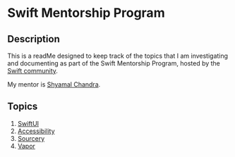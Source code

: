 # Swift Mentorship Program

## Description

This is a readMe designed to keep track of the topics that I am investigating and documenting as part of the Swift Mentorship Program, hosted by the [Swift community](swift.org). 

My mentor is [Shyamal Chandra](https://github.com/shyamalschandra).

## Topics

1. [SwiftUI](swiftUI.md)
2. [Accessibility](./accessibility/index.md)
3. [Sourcery](./sourcery/index.md)
4. [Vapor](./vapor/index.md)